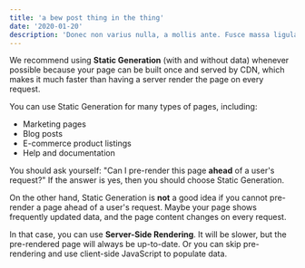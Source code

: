 ```yaml
---
title: 'a bew post thing in the thing'
date: '2020-01-20'
description: 'Donec non varius nulla, a mollis ante. Fusce massa ligula, efficitur in blandit vitae, commodo non augue. Nulla ut erat varius, vulputate nibh ac, lacinia odio. Nullam pulvinar vulputate turpis, ut malesuada ante pulvinar sed. Sed mollis est sit amet enim consectetur dictum.'
---
```


We recommend using **Static Generation** (with and without data) whenever possible because your page can be built once and served by CDN, which makes it much faster than having a server render the page on every request.

You can use Static Generation for many types of pages, including:

- Marketing pages
- Blog posts
- E-commerce product listings
- Help and documentation

You should ask yourself: "Can I pre-render this page **ahead** of a user's request?" If the answer is yes, then you should choose Static Generation.

On the other hand, Static Generation is **not** a good idea if you cannot pre-render a page ahead of a user's request. Maybe your page shows frequently updated data, and the page content changes on every request.

In that case, you can use **Server-Side Rendering**. It will be slower, but the pre-rendered page will always be up-to-date. Or you can skip pre-rendering and use client-side JavaScript to populate data.